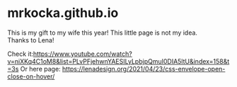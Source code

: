 # mrkocka.github.io

This is my gift to my wife this year! 
This little page is not my idea.  
Thanks to Lena! 

Check it:https://www.youtube.com/watch?v=niXKq4C1oM8&list=PLvPFjehwnYAESILyLpbjpQmuI0DIA5ltU&index=158&t=3s
Or here page: https://lenadesign.org/2021/04/23/css-envelope-open-close-on-hover/

